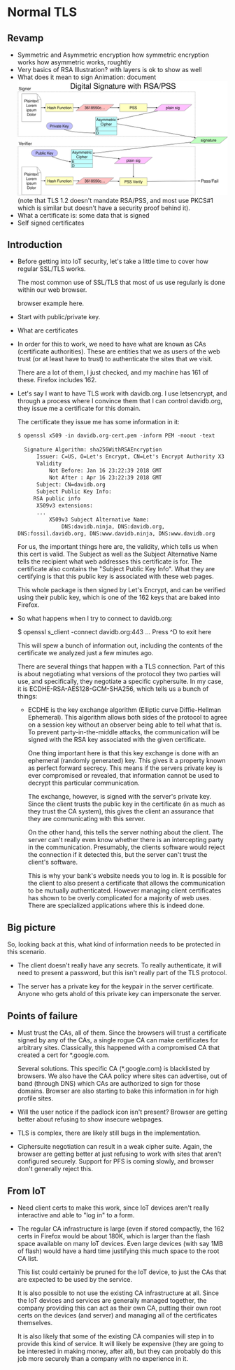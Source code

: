# Normal TLS

## Revamp

- Symmetric and Asymmetric encryption
  how symmetric encryption works
  how asymmetric works, roughtly
- Very basics of RSA
  Illustration? with layers is ok to show as well
- What does it mean to sign
  Animation: document
  ![Signature](signature.svg)
  (note that TLS 1.2 doesn't mandate RSA/PSS, and most use PKCS#1
  which is similar but doesn't have a security proof behind it).
- What a certificate is: some data that is signed
- Self signed certificates

## Introduction

- Before getting into IoT security, let's take a little time to cover
  how regular SSL/TLS works.

  The most common use of SSL/TLS that most of us use regularly is done
  within our web browser.

     browser example here.

- Start with public/private key.
- What are certificates

- In order for this to work, we need to have what are known as CAs
  (certificate authorities).  These are entities that we as users of
  the web trust (or at least have to trust) to authenticate the sites
  that we visit.

  There are a lot of them, I just checked, and my machine has 161 of
  these.  Firefox includes 162.

- Let's say I want to have TLS work with davidb.org.  I use
  letsencrypt, and through a process where I convince them that I can
  control davidb.org, they issue me a certificate for this domain.

  The certificate they issue me has some information in it:

      $ openssl x509 -in davidb.org-cert.pem -inform PEM -noout -text
    
        Signature Algorithm: sha256WithRSAEncryption
            Issuer: C=US, O=Let's Encrypt, CN=Let's Encrypt Authority X3
            Validity
                Not Before: Jan 16 23:22:39 2018 GMT
                Not After : Apr 16 23:22:39 2018 GMT
            Subject: CN=davidb.org
            Subject Public Key Info:
    	   RSA public info
            X509v3 extensions:
    	    ...
                X509v3 Subject Alternative Name:
                    DNS:davidb.ninja, DNS:davidb.org, DNS:fossil.davidb.org, DNS:www.davidb.ninja, DNS:www.davidb.org

  For us, the important things here are, the validity, which tells us
  when this cert is valid. The Subject as well as the Subject
  Alternative Name tells the recipient what web addresses this
  certificate is for.  The certificate also contains the "Subject
  Public Key Info".  What they are certifying is that this public key
  is associated with these web pages.

  This whole package is then signed by Let's Encrypt, and can be
  verified using their public key, which is one of the 162 keys that
  are baked into Firefox.

- So what happens when I try to connect to davidb.org:

  $ openssl s_client -connect davidb.org:443
  ...
  Press ^D to exit here

  This will spew a bunch of information out, including the contents of
  the certificate we analyzed just a few minutes ago.

  There are several things that happen with a TLS connection.  Part of
  this is about negotiating what versions of the protocol they two
  parties will use, and specifically, they negotiate a specific
  cyphersuite.  In my case, it is ECDHE-RSA-AES128-GCM-SHA256, which
  tells us a bunch of things:

    - ECDHE is the key exchange algorithm (Elliptic curve
      Diffie-Hellman Ephemeral).  This algorithm allows both sides
      of the protocol to agree on a session key without an observer
      being able to tell what that is.  To prevent party-in-the-middle
      attacks, the communication will be signed with the RSA key
      associated with the given certificate.

      One thing important here is that this key exchange is done with
      an ephemeral (randomly generated) key.  This gives it a property
      known as perfect forward secrecy.  This means if the servers
      private key is ever compromised or revealed, that information
      cannot be used to decrypt this particular communication.

      The exchange, however, is signed with the server's private key.
      Since the client trusts the public key in the certificate (in as
      much as they trust the CA system), this gives the client an
      assurance that they are communicating with this server.

      On the other hand, this tells the server nothing about the
      client.  The server can't really even know whether there is an
      intercepting party in the communication.  Presumably, the
      clients software would reject the connection if it detected
      this, but the server can't trust the client's software.

      This is why your bank's website needs you to log in.  It is
      possible for the client to also present a certificate that
      allows the communication to be mutually authenticated.  However
      managing client certificates has shown to be overly complicated
      for a majority of web uses.  There are specialized applications
      where this is indeed done.

## Big picture

So, looking back at this, what kind of information needs to be
protected in this scenario.

  - The client doesn't really have any secrets.  To really
    authenticate, it will need to present a password, but this isn't
    really part of the TLS protocol.

  - The server has a private key for the keypair in the server
    certificate.  Anyone who gets ahold of this private key can
    impersonate the server.

## Points of failure

  - Must trust the CAs, all of them.  Since the browsers will trust a
    certificate signed by any of the CAs, a single rogue CA can make
    certificates for arbitrary sites.  Classically, this happened with
    a compromised CA that created a cert for *.google.com.
    
    Several solutions.  This specific CA (*.google.com) is blacklisted
    by browsers.  We also have the CAA policy where sites can
    advertise, out of band (through DNS) which CAs are authorized to
    sign for those domains.  Browser are also starting to bake this
    information in for high profile sites.

  - Will the user notice if the padlock icon isn't present?  Browser
    are getting better about refusing to show insecure webpages.

  - TLS is complex, there are likely still bugs in the implementation.

  - Ciphersuite negotiation can result in a weak cipher suite.  Again,
    the browser are getting better at just refusing to work with sites
    that aren't configured securely.  Support for PFS is coming
    slowly, and browser don't generally reject this.

## From IoT

  - Need client certs to make this work, since IoT devices aren't
    really interactive and able to "log in" to a form.

  - The regular CA infrastructure is large (even if stored compactly,
    the 162 certs in Firefox would be about 180K, which is larger than
    the flash space available on many IoT devices.  Even large devices
    (with say 1MB of flash) would have a hard time justifying this
    much space to the root CA list.

    This list could certainly be pruned for the IoT device, to just
    the CAs that are expected to be used by the service.

    It is also possible to not use the existing CA infrastructure at
    all.  Since the IoT devices and services are generally managed
    together, the company providing this can act as their own CA,
    putting their own root certs on the devices (and server) and
    managing all of the certificates themselves.

    It is also likely that some of the existing CA companies will step
    in to provide this kind of service.  It will likely be expensive
    (they are going to be interested in making money, after all), but
    they can probably do this job more securely than a company with no
    experience in it.
